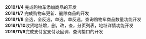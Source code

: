 <B>2019/1/4</B> 完成购物车添加商品的开发<Br />
<B>2019/1/7</B> 完成购物车更新、删除商品的开发<Br />
<B>2019/1/8</B> 全选，全反选，单选，单反选，查询购物车商品数量功能开发<Br />
<B>2019/1/10</B>收货地址增，删，改，查，分页列表，地址详情功能开发<Br />
<B>2019/11/6</B>完成支付宝支付及回调、查询接口的开发<Br />